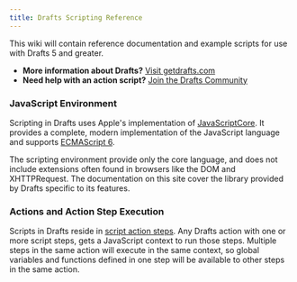 ```yaml
---
title: Drafts Scripting Reference
---
```


This wiki will contain reference documentation and example scripts for use with Drafts 5 and greater.

- **More information about Drafts?** [Visit getdrafts.com](http://getdrafts.com/)
- **Need help with an action script?** [Join the Drafts Community](https://forums.getdrafts.com/)

### JavaScript Environment

Scripting in Drafts uses Apple's implementation of [JavaScriptCore](https://developer.apple.com/documentation/javascriptcore). It provides a complete, modern implementation of the JavaScript language and supports [ECMAScript 6](https://webkit.org/blog/6756/es6-feature-complete/).

The scripting environment provide only the core language, and does not include extensions often found in browsers like the DOM and XHTTPRequest. The documentation on this site cover the library provided by Drafts specific to its features.

### Actions and Action Step Execution

Scripts in Drafts reside in [script action steps](http://getdrafts.com/actions/steps/script). Any Drafts action with one or more script steps, gets a JavaScript context to run those steps. Multiple steps in the same action will execute in the same context, so global variables and functions defined in one step will be available to other steps in the same action.
